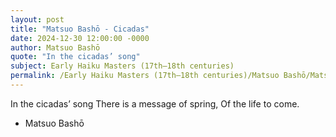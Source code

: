 ```yaml
---
layout: post
title: "Matsuo Bashō - Cicadas"
date: 2024-12-30 12:00:00 -0000
author: Matsuo Bashō
quote: "In the cicadas’ song"
subject: Early Haiku Masters (17th–18th centuries)
permalink: /Early Haiku Masters (17th–18th centuries)/Matsuo Bashō/Matsuo Bashō - Cicadas
---
```


In the cicadas’ song
There is a message of spring, 
Of the life to come.

- Matsuo Bashō

